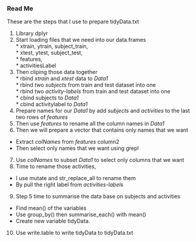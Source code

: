### Read Me

These are the steps that I use to prepare tidyData.txt

1. Library dplyr
2. Start loading files that we need into our data.frames  
        * xtrain, ytrain, subject_train,  
        * xtest, ytest, subject_test,  
        * features,   
        * activitiesLabel  
3. Then cliping those data together  
        * rbind *xtrain* and *xtest* data to *Data1*  
        * rbind two *subjects* from train and test dataset into one    
        * rbind two *activity-labels* from train and test dataset into one  
        * cbind subjects to *Data1*  
        * cbind activitylabel to *Data1*  
4. Prepare names for our *Data1* by add *subjects* and *activities* to the last two rows of *features*
5. Then use *features* to rename all the column names in *Data1*
6. Then we will prepare a vector that contains only names that we  want  
* Extract *colNames* from *features* column2  
* Then select only names that we want using grepl  
7. Use *colNames* to subset *Data1* to select only columns that we want
8. Time to rename those activities,  
* I use mutate and str_replace_all to rename them   
* By pull the right label from *activities-labels*  
9. Step 5 time to summarise the data base on subjects and activities  
* Find mean() of the variables  
* Use group_by() then summarise_each() with mean()  
* Create new variable tidyData.  
10. Use write.table to write tidyData to tidyData.txt